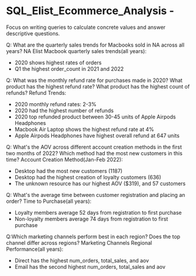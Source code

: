 # SQL_Elist_Ecommerce_Analysis -
Focus on writing queries to calculate concrete values and answer descriptive questions.

Q: What are the quarterly sales trends for Macbooks sold in NA across all years?
NA Elist Macbook quarterly sales trends(all years):
- 2020 shows highest rates of orders
- Q1 the highest order_count in 2021 and 2022

Q: What was the monthly refund rate for purchases made in 2020? What product has the highest refund rate? What product has the highest count of refunds?
Refund Trends:
- 2020 monthly refund rates: 2-3%
- 2020 had the highest number of refunds
- 2020 top refunded product between 30-45 units of Apple Airpods Headphones
- Macbook Air Laptop shows the highest refund rate at 4%
- Apple Airpods Headphones have highest overall refund at 647 units

Q: What's the AOV across different account creation methods in the first two months of 2022? Which method had the most new customers in this time? 
Account Creation Method(Jan-Feb 2022):
- Desktop had the most new customers (1187)
- Desktop had the highest creation of loyalty customers (636)
- The unknown resource has our highest AOV ($319), and 57 customers

Q: What's the average time between customer registration and placing an order?
Time to Purchase(all years):
- Loyalty members average 52 days from registration to first purchase
- Non-loyalty members average 74 days from registration to first purchase

 Q:Which marketing channels perform best in each region? Does the top channel differ across regions?
Marketing Channels Regional Performance(all years):
- Direct has the highest num_orders, total_sales, and aov
- Email has the second highest num_orders, total_sales and aov
